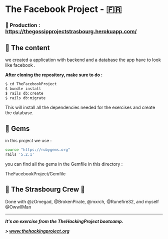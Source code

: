 # The Facebook Project - 🇫🇷

### 💾 Production : https://thegossipprojectstrasbourg.herokuapp.com/

## 📰 The content

we created a application with backend and a database the app have to look like facebook .

**After cloning the repository, make sure to do :**

```sh
$ cd TheFacebookProject
$ bundle install
$ rails db:create
$ rails db:migrate
```
This will install all the dependencies needed for the exercises and create the database.


## 💎 Gems

in this project we use : 

```sh
source "https://rubygems.org"
rails '5.2.1'
```

you can find all the gems in the Gemfile in this directory : 

TheFacebookProject/Gemfile

## :european_post_office: The Strasbourg Crew 💪
Done with @zOmegad, @BrokenPirate, @mxrch, @Runefire32, and myself @OwwllMan

<hr>

***It's an exercise from the TheHackingProject bootcamp.***

***> www.thehackingproject.org***

